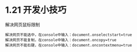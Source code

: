 # 1.21 开发小技巧

解决网页鼠标限制

```
解决网页不能选中，在console中输入：document.onselectstart=true
解决网页不能复制，在console中输入：document.oncopy=true
解决网页不能右键，在console中输入：document.oncontextmenu=true
```

